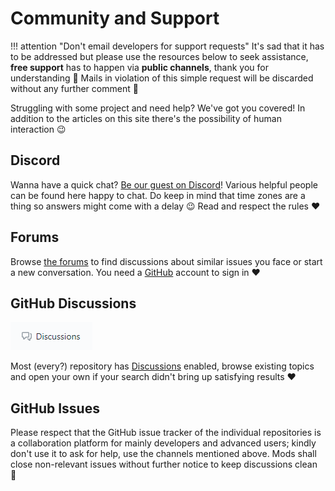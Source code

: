 # Community and Support

!!! attention "Don't email developers for support requests"
    It's sad that it has to be addressed but please use the resources below to seek assistance, **free support** has to happen via **public channels**, thank you for understanding 🥰 Mails in violation of this simple request will be discarded without any further comment 👮

Struggling with some project and need help? We've got you covered! In addition to the articles on this site there's the possibility of human interaction 😉

## Discord

Wanna have a quick chat? [Be our guest on Discord](https://discord.vigem.org)! Various helpful people can be found here happy to chat. Do keep in mind that time zones are a thing so answers might come with a delay 😉 Read and respect the rules ❤️

## Forums

Browse [the forums](https://forums.vigem.org/) to find discussions about similar issues you face or start a new conversation. You need a [GitHub](https://github.com/login) account to sign in ❤️

## GitHub Discussions

![Discussions](images/msedge_1qPOS2VyOI.png)

Most (every?) repository has [Discussions](https://docs.github.com/en/discussions/collaborating-with-your-community-using-discussions/about-discussions) enabled, browse existing topics and open your own if your search didn't bring up satisfying results ❤️

## GitHub Issues

Please respect that the GitHub issue tracker of the individual repositories is a collaboration platform for mainly developers and advanced users; kindly don't use it to ask for help, use the channels mentioned above. Mods shall close non-relevant issues without further notice to keep discussions clean 👮
